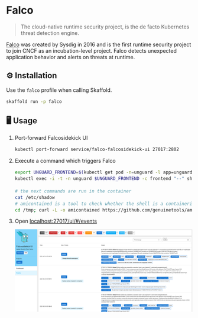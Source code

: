 # Falco

> The cloud-native runtime security project, is the de facto Kubernetes threat detection engine.

[Falco](https://falco.org/) was created by Sysdig in 2016 and is the first runtime security project to join CNCF as an incubation-level project. Falco detects unexpected application behavior and alerts on threats at runtime.

## ⚙️ Installation

Use the `falco` profile when calling Skaffold.

```sh
skaffold run -p falco
```

## 🖥️ Usage

1. Port-forward Falcosidekick UI

    ```sh
    kubectl port-forward service/falco-falcosidekick-ui 27017:2802
    ```

2. Execute a command which triggers Falco

    ```sh
    export UNGUARD_FRONTEND=$(kubectl get pod -n=unguard -l app=unguard-frontend -o jsonpath={.items..metadata.name})
    kubectl exec -i -t -n unguard $UNGUARD_FRONTEND -c frontend "--" sh -c "clear; (bash || ash || sh)"

    # the next commands are run in the container
    cat /etc/shadow
    # amicontained is a tool to check whether the shell is a containerized environment.
    cd /tmp; curl -L -o amicontained https://github.com/genuinetools/amicontained/releases/download/v0.4.7/ amicontained-linux-amd64; chmod 555 amicontained; ./amicontained
    ```

3. Open [localhost:27017/ui/#/events](localhost:27017/ui/#/events)

    ![Falcosidekick UI](images/falcosidekick-ui.png)
